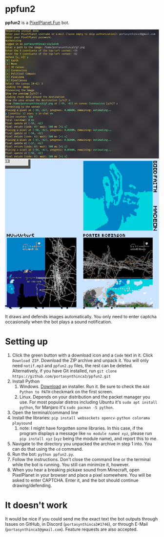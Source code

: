 # ppfun2
**ppfun2** is a [PixelPlanet.Fun](https://pixelplanet.fun/) bot.

![](promo.png)
![](promo_res.png)

It draws and defends images automatically. You only need to enter captcha occasionally when the bot plays a sound notification.

# Setting up
1. Click the green button with a download icon and a `Code` text in it. Click `Download ZIP`. Download the ZIP archive and unpack it. You will only need `notif.mp3` and `ppfun2.py` files, the rest can be deleted. Alternatively, if you have Git installed, run `git clone https://github.com/portasynthinca3/ppfun2.git`
2. Install Python
    1. Windows. [Download](https://www.python.org/downloads/) an installer. Run it. Be sure to check the `Add Python to PATH` checkmark on the first screen.
    2. Linux. Depends on your distribution and the packet manager you use. For most popular distros including Ubuntu it's `sudo apt install python`, for Manjaro it's `sudo pacman -S python`.
3. Open the terminal/command line
4. Install the libraries: `pip install websockets opencv-python colorama playsound`
    1. note: I might have forgotten some libraries. In this case, if the program displays a message like `no module named xyz`, please run `pip install xyz` (`xyz` being the module name), and report this to me.
5. Navigate to the directory you unpacked the archive in step 1 into. You can do that using the `cd` command.
6. Run the bot: `python ppfun2.py`.
7. Follow the instructions. Don't close the command line or the terminal while the bot is running. You still can minimize it, however.
8. When you hear a breaking pickaxe sound from Minecraft, open PixelPlanet in your browser and place a pixel somewhere. You will be asked to enter CAPTCHA. Enter it, and the bot should continue drawing/defending.

# It doesn't work
It would be nice if you could send me the exact text the bot outputs through Issues on GitHub, in Discord (`portasynthinca3#1746`), or through E-Mail (`portasynthinca3@gmail.com`). Feature requests are also accepted.